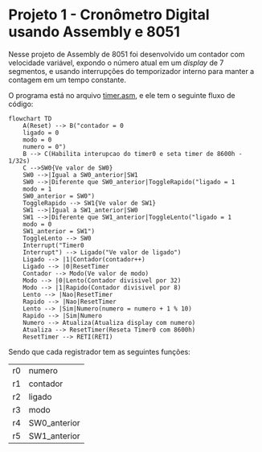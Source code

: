 # Projeto 1 - Cronômetro Digital usando Assembly e 8051

Nesse projeto de Assembly de 8051 foi desenvolvido um contador com velocidade variável,
expondo o número atual em um _display_ de 7 segmentos, e usando interrupções do temporizador
interno para manter a contagem em um tempo constante.

O programa está no arquivo [timer.asm](timer.asm), e ele tem o seguinte fluxo de código:

``` mermaid
flowchart TD
    A(Reset) --> B("contador = 0
    ligado = 0
    modo = 0
    numero = 0")
    B --> C(Habilita interupcao do timer0 e seta timer de 8600h - 1/32s)
    C -->SW0{Ve valor de SW0}
    SW0 -->|Igual a SW0_anterior|SW1
    SW0 -->|Diferente que SW0_anterior|ToggleRapido("ligado = 1
    modo = 1
    SW0_anterior = SW0")
    ToggleRapido --> SW1{Ve valor de SW1}
    SW1 -->|Igual a SW1_anterior|SW0
    SW1 -->|Diferente que SW1_anterior|ToggleLento("ligado = 1
    modo = 0
    SW1_anterior = SW1")
    ToggleLento --> SW0
    Interrupt("Timer0
    Interrupt") --> Ligado("Ve valor de ligado")
    Ligado --> |1|Contador(contador++)
    Ligado --> |0|ResetTimer
    Contador --> Modo(Ve valor de modo)
    Modo --> |0|Lento(Contador divisivel por 32)
    Modo --> |1|Rapido(Contador divisivel por 8)
    Lento --> |Nao|ResetTimer
    Rapido --> |Nao|ResetTimer 
    Lento --> |Sim|Numero(numero = numero + 1 % 10)
    Rapido --> |Sim|Numero
    Numero --> Atualiza(Atualiza display com numero)
    Atualiza --> ResetTimer(Reseta Timer0 com 8600h)
    ResetTimer --> RETI(RETI)
```

Sendo que cada registrador tem as seguintes funções:

|    |              |
|----|--------------|
| r0 | numero       |
| r1 | contador     |
| r2 | ligado       |
| r3 | modo         |
| r4 | SW0_anterior |
| r5 | SW1_anterior |
